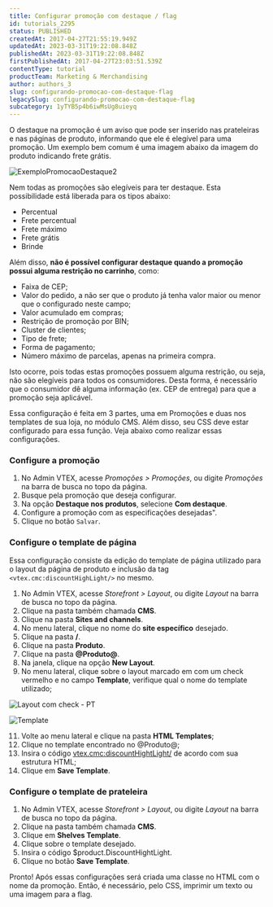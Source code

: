 ```yaml
---
title: Configurar promoção com destaque / flag
id: tutorials_2295
status: PUBLISHED
createdAt: 2017-04-27T21:55:19.949Z
updatedAt: 2023-03-31T19:22:08.848Z
publishedAt: 2023-03-31T19:22:08.848Z
firstPublishedAt: 2017-04-27T23:03:51.539Z
contentType: tutorial
productTeam: Marketing & Merchandising
author: authors_3
slug: configurando-promocao-com-destaque-flag
legacySlug: configurando-promocao-com-destaque-flag
subcategory: 1yTYB5p4b6iwMsUg8uieyq
---
```


O destaque na promoção é um aviso que pode ser inserido nas prateleiras e nas páginas de produto, informando que ele é elegível para uma promoção. Um exemplo bem comum é uma imagem abaixo da imagem do produto indicando frete grátis.

![ExemploPromocaoDestaque2](//images.contentful.com/alneenqid6w5/jS31HBOW3YWsIYyUOE8o/3d0c108c84b2a7c5e6ae2d4254425e4b/ExemploPromocaoDestaque2.png)

Nem todas as promoções são elegíveis para ter destaque. Esta possibilidade está liberada para os tipos abaixo:

-   Percentual
-   Frete percentual
-   Frete máximo
-   Frete grátis
-   Brinde

Além disso, **não é possível configurar destaque quando a promoção possui alguma restrição no carrinho**, como: 

- Faixa de CEP;
- Valor do pedido, a não ser que o produto já tenha valor maior ou menor que o configurado neste campo;
- Valor acumulado em compras;
- Restrição de promoção por BIN;
- Cluster de clientes;
- Tipo de frete;
- Forma de pagamento;
- Número máximo de parcelas, apenas na primeira compra.

Isto ocorre, pois todas estas promoções possuem alguma restrição, ou seja, não são elegíveis para todos os consumidores. Desta forma, é necessário que o consumidor dê alguma informação (ex. CEP de entrega) para que a promoção seja aplicável.

Essa configuração é feita em 3 partes, uma em Promoções e duas nos templates de sua loja, no módulo CMS. Além disso, seu CSS deve estar configurado para essa função. Veja abaixo como realizar essas configurações.

### Configure a promoção

1.  No Admin VTEX, acesse *Promoções > Promoções*, ou digite *Promoções* na barra de busca no topo da página.
2.  Busque pela promoção que deseja configurar.
3.  Na opção **Destaque nos produtos**, selecione **Com destaque**.
4.  Configure a promoção com as especificações desejadas".
5.  Clique no botão `Salvar`.

### Configure o template de página

Essa configuração consiste da edição do template de página utilizado para o layout da página de produto e inclusão da tag ``<vtex.cmc:discountHighLight/>`` no mesmo.

1. No Admin VTEX, acesse *Storefront > Layout*, ou digite *Layout* na barra de busca no topo da página.
3. Clique na pasta também chamada **CMS**.
4. Clique na pasta **Sites and channels**.
5. No menu lateral, clique no nome do **site específico** desejado.
6. Clique na pasta **/**.
7. Clique na pasta **Produto**.
8. Clique na pasta **@Produto@**.
9. Na janela, clique na opção **New Layout**.
10. No menu lateral, clique sobre o layout marcado em com um check vermelho e no campo __Template__, verifique qual o nome do template utilizado;

![Layout com check - PT](https://images.ctfassets.net/alneenqid6w5/4GmSglkpk78c4M5hDZEgZX/ab47d3105213471fe370be0b11afcfab/image.png)

![Template](//images.contentful.com/alneenqid6w5/2OzzBkU2YwsgCGeICsgIcg/61aaf502c787cb4f0468ab8cee821072/Template.png)

11.  Volte ao menu lateral e clique na pasta **HTML Templates**;
12.  Clique no template encontrado no @Produto@;
13.  Insira o código  <vtex.cmc:discountHightLight/> de acordo com sua estrutura HTML;
14.  Clique em  **Save Template**.

### Configure o template de prateleira

1.  No Admin VTEX, acesse *Storefront > Layout*, ou digite *Layout* na barra de busca no topo da página.
2.  Clique na pasta também chamada **CMS**.
4.  Clique em  **Shelves Template**.
5.  Clique sobre o template desejado.
6.  Insira o código $product.DiscountHightLight.
7.  Clique no botão  **Save Template**.

Pronto! Após essas configurações será criada uma classe no HTML com o nome da promoção. Então, é necessário, pelo CSS, imprimir um texto ou uma imagem para a flag.

